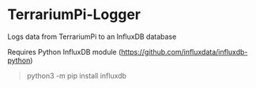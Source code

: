 # TerrariumPi-Logger
Logs data from TerrariumPi to an InfluxDB database

Requires Python InfluxDB module (https://github.com/influxdata/influxdb-python)
> python3 -m pip install influxdb
